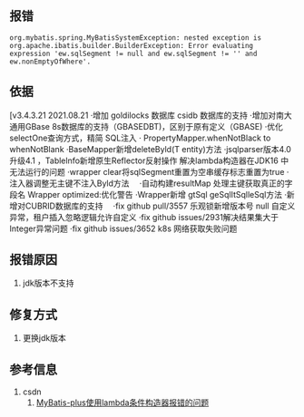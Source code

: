 ## 报错
```
org.mybatis.spring.MyBatisSystemException: nested exception is org.apache.ibatis.builder.BuilderException: Error evaluating expression 'ew.sqlSegment != null and ew.sqlSegment != '' and ew.nonEmptyOfWhere'. 
```

## 依据
[v3.4.3.21 2021.08.21
·增加 goldilocks 数据库 csidb 数据库的支持
·增加对南大通用GBase 8s数据库的支持（GBASEDBT)，区别于原有定义（GBASE)
·优化 selectOne查询方式，精简 SQL注入
· PropertyMapper.whenNotBlack to whenNotBlank
·BaseMapper新增deleteByld(T entity)方法
·jsqlparser版本4.0升级4.1
，Tablelnfo新增原生Reflector反射操作
解决lambda构造器在JDK16 中无法运行的问题
·wrapper clear将sqlSegment重置为空串缓存标志重置为true
·注入器调整无主键不注入Byld方法　
·自动构建resultMap 处理主键获取真正的字段名
Wrapper optimized:优化警告
·Wrapper新增 gtSql geSqlItSqlleSql方法
·新增对CUBRID数据库的支持　
·fix github pull/3557 乐观锁新增版本号 null 自定义异常，租户插入忽略逻辑允许自定义
·fix github issues/2931解决结果集大于Integer异常问题
·fix github issues/3652 k8s 网络获取失败问题

## 报错原因
1. jdk版本不支持

## 修复方式
1. 更换jdk版本

## 参考信息
1. csdn 
   1. [MyBatis-plus使用lambda条件构造器报错的问题](https://blog.csdn.net/weixin_42137296/article/details/120035524)